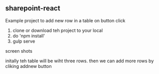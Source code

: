 ## sharepoint-react

Example project to add new row in a table on button click

1. clone or download teh project to your local
2. do 'npm install'
3. gulp serve 

screen shots


initally teh table will be wiht three rows. then we can add more rows by cliking addnew button




